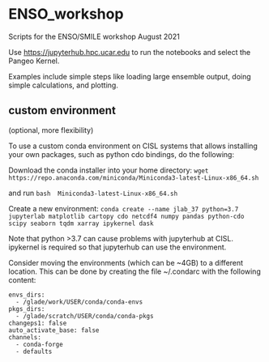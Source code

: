 # ENSO_workshop
Scripts for the ENSO/SMILE workshop August 2021

Use https://jupyterhub.hpc.ucar.edu to run the notebooks and select the Pangeo Kernel.

Examples include simple steps like loading large ensemble output, doing simple calculations, and plotting.


## custom environment
(optional, more flexibility)

To use a custom conda environment on CISL systems that allows installing your own packages, such as python cdo bindings, do the following:

Download the conda installer into your home directory:
`wget https://repo.anaconda.com/miniconda/Miniconda3-latest-Linux-x86_64.sh`

and run `bash  Miniconda3-latest-Linux-x86_64.sh`

Create a new environment:
`conda create --name jlab_37 python=3.7 jupyterlab matplotlib cartopy cdo netcdf4 numpy pandas python-cdo scipy seaborn tqdm xarray ipykernel dask`

Note that python >3.7 can cause problems with jupyterhub at CISL. ipykernel is required so that jupyterhub can use the environment.

Consider moving the environments (which can be ~4GB) to a different location. This can be done by creating the file ~/.condarc with the following content:

```
envs_dirs:
  - /glade/work/USER/conda/conda-envs
pkgs_dirs:
  - /glade/scratch/USER/conda/conda-pkgs
changeps1: false
auto_activate_base: false
channels:
  - conda-forge
  - defaults
```
